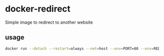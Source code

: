 # docker-redirect

Simple image to redirect to another website

## usage

```bash
docker run --detach --restart=always --net=host --env=PORT=80 --env=REDIRECT_TO=http://example.com ghcr.io/chneau/docker-redirect
```

